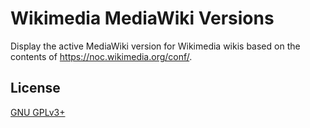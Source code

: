 Wikimedia MediaWiki Versions
============================

Display the active MediaWiki version for Wikimedia wikis based on the contents
of https://noc.wikimedia.org/conf/.

License
-------
[GNU GPLv3+](//www.gnu.org/copyleft/gpl.html "GNU GPLv3+")
